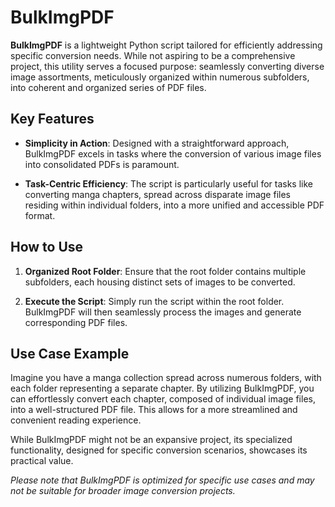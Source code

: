 # BulkImgPDF

**BulkImgPDF** is a lightweight Python script tailored for efficiently addressing specific conversion needs. While not aspiring to be a comprehensive project, this utility serves a focused purpose: seamlessly converting diverse image assortments, meticulously organized within numerous subfolders, into coherent and organized series of PDF files.

## Key Features

- **Simplicity in Action**: Designed with a straightforward approach, BulkImgPDF excels in tasks where the conversion of various image files into consolidated PDFs is paramount.

- **Task-Centric Efficiency**: The script is particularly useful for tasks like converting manga chapters, spread across disparate image files residing within individual folders, into a more unified and accessible PDF format.

## How to Use

1. **Organized Root Folder**: Ensure that the root folder contains multiple subfolders, each housing distinct sets of images to be converted.

2. **Execute the Script**: Simply run the script within the root folder. BulkImgPDF will then seamlessly process the images and generate corresponding PDF files.

## Use Case Example

Imagine you have a manga collection spread across numerous folders, with each folder representing a separate chapter. By utilizing BulkImgPDF, you can effortlessly convert each chapter, composed of individual image files, into a well-structured PDF file. This allows for a more streamlined and convenient reading experience.

While BulkImgPDF might not be an expansive project, its specialized functionality, designed for specific conversion scenarios, showcases its practical value.

*Please note that BulkImgPDF is optimized for specific use cases and may not be suitable for broader image conversion projects.*
